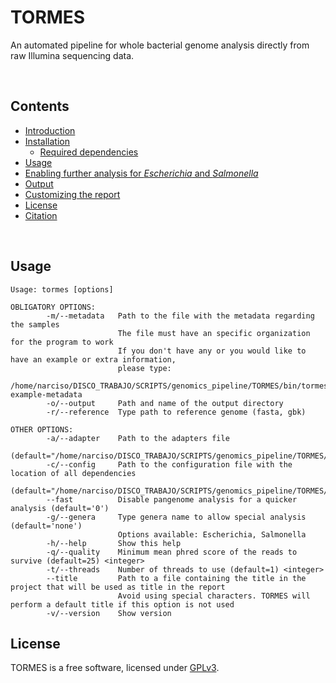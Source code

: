 # TORMES
An automated pipeline for whole bacterial genome analysis directly from raw Illumina sequencing data.  

<br>

## Contents  
  * [Introduction](#introduction)
  * [Installation](#installation)
      * [Required dependencies](#required-dependencies)
  * [Usage](#usage)
  * [Enabling further analysis for *Escherichia* and *Salmonella*](#genera)
  * [Output](#output)
  * [Customizing the report](#report)
  * [License](#license)
  * [Citation](#citation)

<br>

## Usage
```
Usage: tormes [options]

OBLIGATORY OPTIONS:
        -m/--metadata   Path to the file with the metadata regarding the samples
                        The file must have an specific organization for the program to work
                        If you don't have any or you would like to have an example or extra information,
                        please type:
                        /home/narciso/DISCO_TRABAJO/SCRIPTS/genomics_pipeline/TORMES/bin/tormes example-metadata
        -o/--output     Path and name of the output directory
        -r/--reference  Type path to reference genome (fasta, gbk)

OTHER OPTIONS:
        -a/--adapter    Path to the adapters file
                        (default="/home/narciso/DISCO_TRABAJO/SCRIPTS/genomics_pipeline/TORMES/bin/../files/adapters.fa")
        -c/--config     Path to the configuration file with the location of all dependencies
                        (default="/home/narciso/DISCO_TRABAJO/SCRIPTS/genomics_pipeline/TORMES/bin/../files/config_file.txt")
        --fast          Disable pangenome analysis for a quicker analysis (default='0')
        -g/--genera     Type genera name to allow special analysis (default='none')
                        Options available: Escherichia, Salmonella
        -h/--help       Show this help
        -q/--quality    Minimum mean phred score of the reads to survive (default=25) <integer>
        -t/--threads    Number of threads to use (default=1) <integer>
        --title         Path to a file containing the title in the project that will be used as title in the report
                        Avoid using special characters. TORMES will perform a default title if this option is not used
        -v/--version    Show version

```

## License
TORMES is a free software, licensed under [GPLv3](https://github.com/nmquijada/tormes/blob/master/LICENSE).
